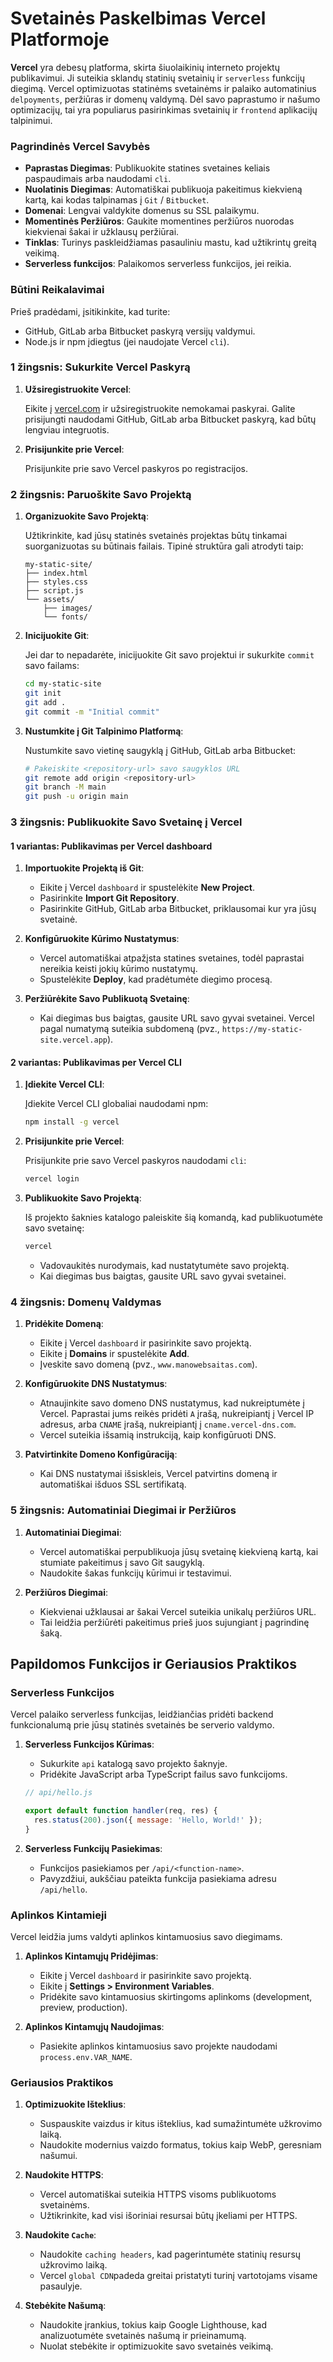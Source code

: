 # Svetainės Paskelbimas Vercel Platformoje

**Vercel** yra debesų platforma, skirta šiuolaikinių interneto projektų publikavimui. Ji suteikia sklandų statinių svetainių ir `serverless` funkcijų diegimą. Vercel optimizuotas statinėms svetainėms ir palaiko automatinius `delpoyments`, peržiūras ir  domenų valdymą. Dėl savo paprastumo ir našumo optimizacijų, tai yra populiarus pasirinkimas svetainių ir `frontend` aplikacijų talpinimui.

### Pagrindinės Vercel Savybės

-   **Paprastas Diegimas**: Publikuokite statines svetaines keliais paspaudimais arba naudodami `cli`.
-   **Nuolatinis Diegimas**: Automatiškai publikuoja pakeitimus kiekvieną kartą, kai kodas talpinamas į `Git` / `Bitbucket`.
-   **Domenai**: Lengvai valdykite domenus su SSL palaikymu.
-   **Momentinės Peržiūros**: Gaukite momentines peržiūros nuorodas kiekvienai šakai ir užklausų peržiūrai.
-   **Tinklas**: Turinys paskleidžiamas pasauliniu mastu, kad užtikrintų greitą veikimą.
-   **Serverless funkcijos**: Palaikomos serverless funkcijos, jei reikia.

### Būtini Reikalavimai

Prieš pradėdami, įsitikinkite, kad turite:

-   GitHub, GitLab arba Bitbucket paskyrą versijų valdymui.
-   Node.js ir npm įdiegtus (jei naudojate Vercel `cli`).

### 1 žingsnis: Sukurkite Vercel Paskyrą

1.  **Užsiregistruokite Vercel**:
    
    Eikite į [vercel.com](https://vercel.com) ir užsiregistruokite nemokamai paskyrai. Galite prisijungti naudodami GitHub, GitLab arba Bitbucket paskyrą, kad būtų lengviau integruotis.
    
2.  **Prisijunkite prie Vercel**:
    
    Prisijunkite prie savo Vercel paskyros po registracijos.
    

### 2 žingsnis: Paruoškite Savo Projektą

1.  **Organizuokite Savo Projektą**:
    
    Užtikrinkite, kad jūsų statinės svetainės projektas būtų tinkamai suorganizuotas su būtinais failais. Tipinė struktūra gali atrodyti taip:
    
	```arduino
	my-static-site/
	├── index.html
	├── styles.css
	├── script.js
	└── assets/
		├── images/
		└── fonts/
	```
    
2.  **Inicijuokite Git**:
    
    Jei dar to nepadarėte, inicijuokite Git savo projektui ir sukurkite `commit` savo failams:
    
	```bash
	cd my-static-site
	git init
	git add .
	git commit -m "Initial commit"
	```
    
3.  **Nustumkite į Git Talpinimo Platformą**:
    
    Nustumkite savo vietinę saugyklą į GitHub, GitLab arba Bitbucket:
    ```bash
    # Pakeiskite <repository-url> savo saugyklos URL
    git remote add origin <repository-url>
    git branch -M main
    git push -u origin main
    ```
    

### 3 žingsnis: Publikuokite Savo Svetainę į Vercel

#### 1 variantas: Publikavimas per Vercel dashboard

1.  **Importuokite Projektą iš Git**:
    
    -   Eikite į Vercel `dashboard` ir spustelėkite **New Project**.
    -   Pasirinkite **Import Git Repository**.
    -   Pasirinkite GitHub, GitLab arba Bitbucket, priklausomai kur yra jūsų svetainė.
2.  **Konfigūruokite Kūrimo Nustatymus**:
    
    -   Vercel automatiškai atpažįsta statines svetaines, todėl paprastai nereikia keisti jokių kūrimo nustatymų.
    -   Spustelėkite **Deploy**, kad pradėtumėte diegimo procesą.
3.  **Peržiūrėkite Savo Publikuotą Svetainę**:
    
    -   Kai diegimas bus baigtas, gausite URL savo gyvai svetainei. Vercel pagal numatymą suteikia subdomeną (pvz., `https://my-static-site.vercel.app`).

#### 2 variantas: Publikavimas per Vercel CLI

1.  **Įdiekite Vercel CLI**:
    
    Įdiekite Vercel CLI globaliai naudodami npm:
    
    ```bash
	npm install -g vercel
	```
    
2.  **Prisijunkite prie Vercel**:
    
    Prisijunkite prie savo Vercel paskyros naudodami `cli`:
    
    ```bash
	vercel login
	```
    
3.  **Publikuokite Savo Projektą**:
    
    Iš projekto šaknies katalogo paleiskite šią komandą, kad publikuotumėte savo svetainę:
    
    ```bash
    vercel
    ```
    -   Vadovaukitės nurodymais, kad nustatytumėte savo projektą.
    -   Kai diegimas bus baigtas, gausite URL savo gyvai svetainei.

### 4 žingsnis: Domenų Valdymas

1.  **Pridėkite Domeną**:
    
    -   Eikite į Vercel `dashboard` ir pasirinkite savo projektą.
    -   Eikite į **Domains** ir spustelėkite **Add**.
    -   Įveskite savo domeną (pvz., `www.manowebsaitas.com`).
2.  **Konfigūruokite DNS Nustatymus**:
    
    -   Atnaujinkite savo domeno DNS nustatymus, kad nukreiptumėte į Vercel. Paprastai jums reikės pridėti `A` įrašą, nukreipiantį į Vercel IP adresus, arba `CNAME` įrašą, nukreipiantį į `cname.vercel-dns.com`.
    -   Vercel suteikia išsamią instrukciją, kaip konfigūruoti DNS.
3.  **Patvirtinkite Domeno Konfigūraciją**:
    
    -   Kai DNS nustatymai išsiskleis, Vercel patvirtins domeną ir automatiškai išduos SSL sertifikatą.

### 5 žingsnis: Automatiniai Diegimai ir Peržiūros

1.  **Automatiniai Diegimai**:
    
    -   Vercel automatiškai perpublikuoja jūsų svetainę kiekvieną kartą, kai stumiate pakeitimus į savo Git saugyklą.
    -   Naudokite šakas funkcijų kūrimui ir testavimui.
2.  **Peržiūros Diegimai**:
    
    -   Kiekvienai užklausai ar šakai Vercel suteikia unikalų peržiūros URL.
    -   Tai leidžia peržiūrėti pakeitimus prieš juos sujungiant į pagrindinę šaką.

## Papildomos Funkcijos ir Geriausios Praktikos

### Serverless Funkcijos

Vercel palaiko serverless funkcijas, leidžiančias pridėti backend funkcionalumą prie jūsų statinės svetainės be serverio valdymo.

1.  **Serverless Funkcijos Kūrimas**:
    
    -   Sukurkite `api` katalogą savo projekto šaknyje.
    -   Pridėkite JavaScript arba TypeScript failus savo funkcijoms.
    
    ```javascript
	// api/hello.js
    
    export default function handler(req, res) {
      res.status(200).json({ message: 'Hello, World!' });
    }
    ``` 
    
2.  **Serverless Funkcijų Pasiekimas**:
    
    -   Funkcijos pasiekiamos per `/api/<function-name>`.
    -   Pavyzdžiui, aukščiau pateikta funkcija pasiekiama adresu `/api/hello`.

### Aplinkos Kintamieji

Vercel leidžia jums valdyti aplinkos kintamuosius savo diegimams.

1.  **Aplinkos Kintamųjų Pridėjimas**:
    
    -   Eikite į Vercel `dashboard` ir pasirinkite savo projektą.
    -   Eikite į **Settings > Environment Variables**.
    -   Pridėkite savo kintamuosius skirtingoms aplinkoms (development, preview, production).
2.  **Aplinkos Kintamųjų Naudojimas**:
    
    -   Pasiekite aplinkos kintamuosius savo projekte naudodami `process.env.VAR_NAME`.

### Geriausios Praktikos

1.  **Optimizuokite Išteklius**:
    
    -   Suspauskite vaizdus ir kitus išteklius, kad sumažintumėte užkrovimo laiką.
    -   Naudokite modernius vaizdo formatus, tokius kaip WebP, geresniam našumui.
2.  **Naudokite HTTPS**:
    
    -   Vercel automatiškai suteikia HTTPS visoms publikuotoms svetainėms.
    -   Užtikrinkite, kad visi išoriniai resursai būtų įkeliami per HTTPS.
3.  **Naudokite `Cache`**:
    
    -   Naudokite `caching headers`, kad pagerintumėte statinių resursų užkrovimo laiką.
    -   Vercel `global CDN`padeda greitai pristatyti turinį vartotojams visame pasaulyje.
4.  **Stebėkite Našumą**:
    
    -   Naudokite įrankius, tokius kaip Google Lighthouse, kad analizuotumėte svetainės našumą ir prieinamumą.
    -   Nuolat stebėkite ir optimizuokite savo svetainės veikimą.